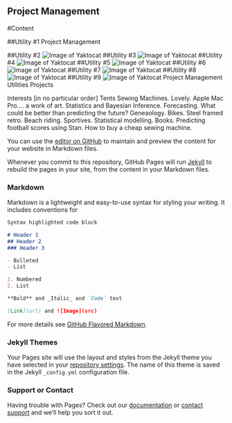 ## Project Management

#Content

##Utility #1 Project Management

##Utility #2
![Image of Yaktocat](https://louismehr.github.com/tree001.jpg)
##Utility #3
![Image of Yaktocat](https://louismehr.github.com/tree001.jpg)
##Utility #4
![Image of Yaktocat](https://louismehr.github.com/tree001.jpg)
##Utility #5
![Image of Yaktocat](https://louismehr.github.com/tree001.jpg)
##Utility #6
![Image of Yaktocat](https://louismehr.github.com/tree001.jpg)
##Utility #7
![Image of Yaktocat](https://louismehr.github.com/tree001.jpg)
##Utility #8
![Image of Yaktocat](https://louismehr.github.com/tree001.jpg)
##Utility #9
![Image of Yaktocat](https://louismehr.github.com/tree001.jpg)
Project Management
Utilities
Projects

Interests [in no particular order]
Tents
Sewing Machines.  Lovely.
Apple Mac Pro….  a work of art.
Statistics and Bayesian Inference.
Forecasting.  What could be better than predicting the future?
Geneaology.
Bikes.
Steel framed retro.
Beach riding.
Sportives.
Statistical modelling.
Books.
Predicting football scores using Stan.
How to buy a cheap sewing machine.


You can use the [editor on GitHub](https://github.com/louismehr/louismehr.github.io/edit/master/index.md) to maintain and preview the content for your website in Markdown files.

Whenever you commit to this repository, GitHub Pages will run [Jekyll](https://jekyllrb.com/) to rebuild the pages in your site, from the content in your Markdown files.

### Markdown

Markdown is a lightweight and easy-to-use syntax for styling your writing. It includes conventions for

```markdown
Syntax highlighted code block

# Header 1
## Header 2
### Header 3

- Bulleted
- List

1. Numbered
2. List

**Bold** and _Italic_ and `Code` text

[Link](url) and ![Image](src)
```

For more details see [GitHub Flavored Markdown](https://guides.github.com/features/mastering-markdown/).

### Jekyll Themes

Your Pages site will use the layout and styles from the Jekyll theme you have selected in your [repository settings](https://github.com/louismehr/louismehr.github.io/settings). The name of this theme is saved in the Jekyll `_config.yml` configuration file.

### Support or Contact

Having trouble with Pages? Check out our [documentation](https://docs.github.com/categories/github-pages-basics/) or [contact support](https://github.com/contact) and we’ll help you sort it out.
